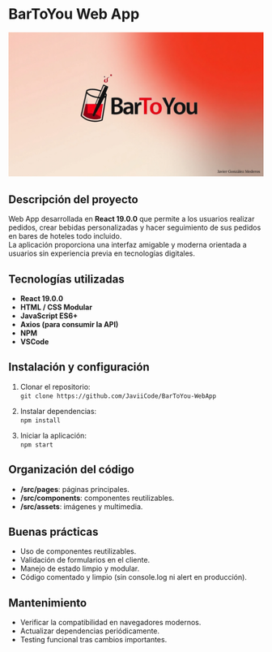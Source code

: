 # BarToYou Web App

![Logo BarToYou](./bartoyou-webapp/src/assets/previews/Portada.png)

## Descripción del proyecto

Web App desarrollada en **React 19.0.0** que permite a los usuarios realizar pedidos, crear bebidas personalizadas y hacer seguimiento de sus pedidos en bares de hoteles todo incluido.  
La aplicación proporciona una interfaz amigable y moderna orientada a usuarios sin experiencia previa en tecnologías digitales.

## Tecnologías utilizadas

- **React 19.0.0**
- **HTML / CSS Modular**
- **JavaScript ES6+**
- **Axios (para consumir la API)**
- **NPM**
- **VSCode**

## Instalación y configuración

1. Clonar el repositorio:  
   `git clone https://github.com/JaviiCode/BarToYou-WebApp`

2. Instalar dependencias:  
   `npm install`

3. Iniciar la aplicación:  
   `npm start`

## Organización del código

- **/src/pages**: páginas principales.
- **/src/components**: componentes reutilizables.
- **/src/assets**: imágenes y multimedia.

## Buenas prácticas

- Uso de componentes reutilizables.
- Validación de formularios en el cliente.
- Manejo de estado limpio y modular.
- Código comentado y limpio (sin console.log ni alert en producción).

## Mantenimiento

- Verificar la compatibilidad en navegadores modernos.
- Actualizar dependencias periódicamente.
- Testing funcional tras cambios importantes.

